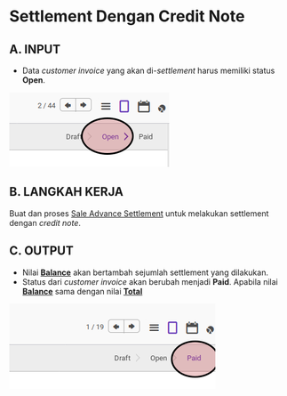 # Settlement Dengan Credit Note

## A. INPUT

* Data *customer invoice* yang akan di-*settlement* harus memiliki status **Open**.

![](../../img/customer-invoice/status-open.png)

## B. LANGKAH KERJA

Buat dan proses [Sale Advance Settlement](../sale-refund-settlement.md) untuk melakukan settlement dengan *credit note*.

## C. OUTPUT

* Nilai **[Balance](./penjelasan.md#field-balance)** akan bertambah sejumlah settlement yang dilakukan.
* Status dari *customer invoice* akan berubah menjadi **Paid**. Apabila nilai **[Balance](./penjelasan.md#field-balance)** sama dengan nilai **[Total](./penjelasan.md#field-total)**

![](../../img/customer-invoice/status-paid.png)
